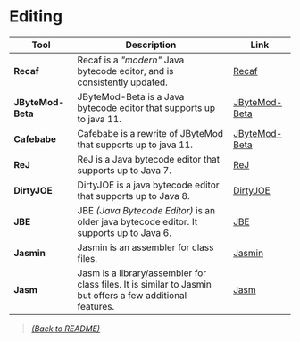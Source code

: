 # Editing

| Tool  | Description  | Link |
|-------|--------------|------|
| **Recaf** | Recaf is a _"modern"_ Java bytecode editor, and is consistently updated. | [Recaf](https://github.com/Col-E/Recaf) |
| **JByteMod-Beta** | JByteMod-Beta is a Java bytecode editor that supports up to java 11. | [JByteMod-Beta](https://github.com/GraxCode/JByteMod-Beta) |
| **Cafebabe** |  Cafebabe is a rewrite of JByteMod that supports up to java 11. | [JByteMod-Beta](https://github.com/GraxCode/Cafebabe) |
| **ReJ** | ReJ is a Java bytecode editor that supports up to Java 7. | [ReJ](http://rejava.sourceforge.net/index.html) |
| **DirtyJOE** | DirtyJOE is a java bytecode editor that supports up to Java 8. | [DirtyJOE](http://dirty-joe.com/) |
| **JBE** | JBE _(Java Bytecode Editor)_ is an older java bytecode editor. It supports up to Java 6. | [JBE](https://set.ee/jbe/) |
| **Jasmin** | Jasmin is an assembler for class files. | [Jasmin](https://github.com/Nowilltolife/Jasm) |
| **Jasm** | Jasm is a library/assembler for class files. It is similar to Jasmin but offers a few additional features. | [Jasm](https://github.com/Nowilltolife/Jasm) |

> [_(Back to README)_](README.md)

